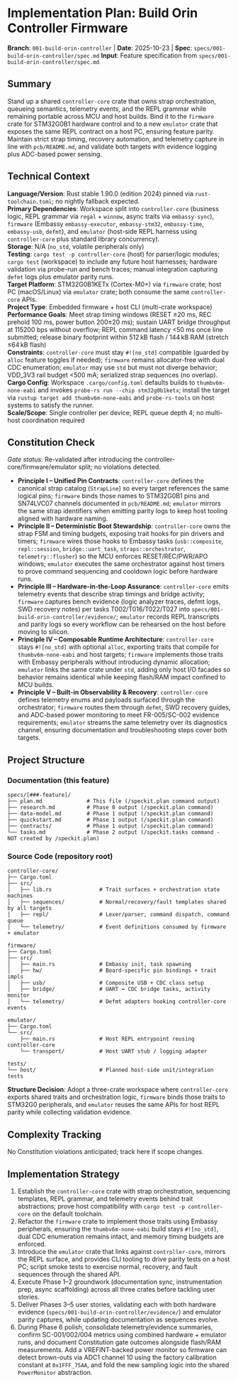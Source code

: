 # Implementation Plan: Build Orin Controller Firmware

**Branch**: `001-build-orin-controller` | **Date**: 2025-10-23 | **Spec**: `specs/001-build-orin-controller/spec.md`
**Input**: Feature specification from `specs/001-build-orin-controller/spec.md`

## Summary

Stand up a shared `controller-core` crate that owns strap orchestration, queueing semantics, telemetry events, and the REPL grammar while remaining portable across MCU and host builds. Bind it to the `firmware` crate for STM32G0B1 hardware control and to a new `emulator` crate that exposes the same REPL contract on a host PC, ensuring feature parity. Maintain strict strap timing, recovery automation, and telemetry capture in line with `pcb/README.md`, and validate both targets with evidence logging plus ADC-based power sensing.

## Technical Context

**Language/Version**: Rust stable 1.90.0 (edition 2024) pinned via `rust-toolchain.toml`; no nightly fallback expected.  
**Primary Dependencies**: Workspace split into `controller-core` (business logic, REPL grammar via `regal` + `winnow`, async traits via `embassy-sync`), `firmware` (Embassy `embassy-executor`, `embassy-stm32`, `embassy-time`, `embassy-usb`, `defmt`), and `emulator` (host-side REPL harness using `controller-core` plus standard library concurrency).  
**Storage**: N/A (`no_std`, volatile peripherals only)  
**Testing**: `cargo test -p controller-core` (host) for parser/logic modules; `cargo test` (workspace) to include any future host harnesses; hardware validation via probe-run and bench traces; manual integration capturing `defmt` logs plus emulator parity runs.  
**Target Platform**: STM32G0B1KETx (Cortex-M0+) via `firmware` crate; host PC (macOS/Linux) via `emulator` crate; both consume the same `controller-core` APIs.  
**Project Type**: Embedded firmware + host CLI (multi-crate workspace)  
**Performance Goals**: Meet strap timing windows (RESET ≥20 ms, REC prehold 100 ms, power button 200±20 ms); sustain UART bridge throughput at 115200 bps without overflow; REPL command latency <50 ms once line submitted; release binary footprint within 512 kB flash / 144 kB RAM (stretch ≤64 kB flash)  
**Constraints**: `controller-core` must stay `#![no_std]` compatible (guarded by `alloc` feature toggles if needed); `firmware` remains allocator-free with dual CDC enumeration; `emulator` may use `std` but must not diverge behavior; VDD_3V3 rail budget <500 mA; serialized strap sequences (no overlap).  
**Cargo Config**: Workspace `.cargo/config.toml` defaults builds to `thumbv6m-none-eabi` and invokes `probe-rs run --chip stm32g0b1ketx`; install the target via `rustup target add thumbv6m-none-eabi` and `probe-rs-tools` on host systems to satisfy the runner.  
**Scale/Scope**: Single controller per device; REPL queue depth 4; no multi-host coordination required

## Constitution Check

*Gate status*: Re-validated after introducing the controller-core/firmware/emulator split; no violations detected.

- **Principle I – Unified Pin Contracts**: `controller-core` defines the canonical strap catalog (`StrapLine`) so every target references the same logical pins; `firmware` binds those names to STM32G0B1 pins and SN74LVC07 channels documented in `pcb/README.md`; `emulator` mirrors the same strap identifiers when emitting parity logs to keep host tooling aligned with hardware naming.
- **Principle II – Deterministic Boot Stewardship**: `controller-core` owns the strap FSM and timing budgets, exposing trait hooks for pin drivers and timers; `firmware` wires those hooks to Embassy tasks (`usb::composite`, `repl::session`, `bridge::uart_task`, `straps::orchestrator`, `telemetry::flusher`) so the MCU enforces RESET/REC/PWR/APO windows; `emulator` executes the same orchestrator against host timers to prove command sequencing and cooldown logic before hardware runs.
- **Principle III – Hardware-in-the-Loop Assurance**: `controller-core` emits telemetry events that describe strap timings and bridge activity; `firmware` captures bench evidence (logic analyzer traces, defmt logs, SWD recovery notes) per tasks T002/T016/T022/T027 into `specs/001-build-orin-controller/evidence/`; `emulator` records REPL transcripts and parity logs so every workflow can be rehearsed on the host before moving to silicon.
- **Principle IV – Composable Runtime Architecture**: `controller-core` stays `#![no_std]` with optional `alloc`, exporting traits that compile for `thumbv6m-none-eabi` and host targets; `firmware` implements those traits with Embassy peripherals without introducing dynamic allocation; `emulator` links the same crate under `std`, adding only host I/O facades so behavior remains identical while keeping flash/RAM impact confined to MCU builds.
- **Principle V – Built-in Observability & Recovery**: `controller-core` defines telemetry enums and payloads surfaced through the orchestrator; `firmware` routes them through `defmt`, SWD recovery guides, and ADC-based power monitoring to meet FR-005/SC-002 evidence requirements; `emulator` streams the same telemetry over its diagnostics channel, ensuring documentation and troubleshooting steps cover both targets.

## Project Structure

### Documentation (this feature)

```text
specs/[###-feature]/
├── plan.md              # This file (/speckit.plan command output)
├── research.md          # Phase 0 output (/speckit.plan command)
├── data-model.md        # Phase 1 output (/speckit.plan command)
├── quickstart.md        # Phase 1 output (/speckit.plan command)
├── contracts/           # Phase 1 output (/speckit.plan command)
└── tasks.md             # Phase 2 output (/speckit.tasks command - NOT created by /speckit.plan)
```

### Source Code (repository root)
```text
controller-core/
├── Cargo.toml
├── src/
│   ├── lib.rs               # Trait surfaces + orchestration state machines
│   ├── sequences/           # Normal/recovery/fault templates shared by all targets
│   ├── repl/                # Lexer/parser, command dispatch, command queue
│   └── telemetry/           # Event definitions consumed by firmware + emulator

firmware/
├── Cargo.toml
├── src/
│   ├── main.rs              # Embassy init, task spawning
│   ├── hw/                  # Board-specific pin bindings + trait impls
│   ├── usb/                 # Composite USB + CDC class setup
│   ├── bridge/              # UART ↔ CDC bridge tasks, activity monitor
│   └── telemetry/           # Defmt adapters hooking controller-core events

emulator/
├── Cargo.toml
└── src/
    ├── main.rs              # Host REPL entrypoint reusing controller-core
    └── transport/           # Host UART stub / logging adapter

tests/
└── host/                    # Planned host-side unit/integration tests
```

**Structure Decision**: Adopt a three-crate workspace where `controller-core` exports shared traits and orchestration logic, `firmware` binds those traits to STM32G0 peripherals, and `emulator` reuses the same APIs for host REPL parity while collecting validation evidence.

## Complexity Tracking

No Constitution violations anticipated; track here if scope changes.

## Implementation Strategy

1. Establish the `controller-core` crate with strap orchestration, sequencing templates, REPL grammar, and telemetry events behind trait abstractions; prove host compatibility with `cargo test -p controller-core` on the default toolchain.
2. Refactor the `firmware` crate to implement those traits using Embassy peripherals, ensuring the `thumbv6m-none-eabi` build stays `#![no_std]`, dual CDC enumeration remains intact, and memory timing budgets are enforced.
3. Introduce the `emulator` crate that links against `controller-core`, mirrors the REPL surface, and provides CLI tooling to drive parity tests on a host PC; script smoke tests to exercise normal, recovery, and fault sequences through the shared API.
4. Execute Phase 1–2 groundwork (documentation sync, instrumentation prep, async scaffolding) across all three crates before tackling user stories.
5. Deliver Phases 3–5 user stories, validating each with both hardware evidence (`specs/001-build-orin-controller/evidence/`) and emulator parity captures, while updating documentation as sequences evolve.
6. During Phase 6 polish, consolidate telemetry/evidence summaries, confirm SC-001/002/004 metrics using combined hardware + emulator runs, and document Constitution gate outcomes alongside flash/RAM measurements. Add a VREFINT-backed power monitor so firmware can detect brown-outs via ADC1 channel 10 using the factory calibration constant at `0x1FFF_75AA`, and fold the new sampling logic into the shared `PowerMonitor` abstraction.
